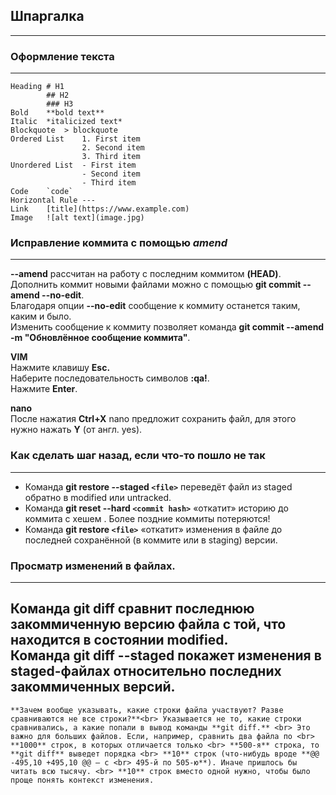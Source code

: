 ## Шпаргалка
---


### Оформление текста
---
```
Heading	# H1
        ## H2
        ### H3
Bold	**bold text**
Italic	*italicized text*
Blockquote	> blockquote
Ordered List	1. First item
                2. Second item
                3. Third item
Unordered List	- First item
                - Second item
                - Third item
Code	`code`
Horizontal Rule	---
Link	[title](https://www.example.com)
Image	![alt text](image.jpg)
```


### Исправление коммита с помощью *amend*
---
**--amend** рассчитан на работу с последним коммитом **(HEAD)**.<br>
Дополнить коммит новыми файлами можно с помощью **git commit --amend --no-edit**.<br>
Благодаря опции **--no-edit** сообщение к коммиту останется таким, каким и было. <br>
Изменить сообщение к коммиту позволяет команда **git commit --amend -m "Обновлённое сообщение коммита"**. <br>

**VIM** <br>
Нажмите клавишу **Esc.**<br>
Наберите последовательность символов **:qa!**.<br>
Нажмите **Enter**.<br>

**nano** <br>
После нажатия **Ctrl+X** nano предложит сохранить файл, для этого нужно нажать **Y** (от англ. yes).<br>


### Как сделать шаг назад, если что-то пошло не так
---
- Команда **git restore --staged `<file>`** переведёт файл из staged обратно в modified или untracked.<br>
- Команда **git reset --hard `<commit hash>`** «откатит» историю до коммита с хешем <hash>. Более поздние коммиты потеряются!<br>
- Команда **git restore `<file>`** «откатит» изменения в файле до последней сохранённой (в коммите или в staging) версии.<br>

### Просматр изменений в файлах.
---
Команда **git diff** сравнит последнюю закоммиченную версию файла с той, что находится в состоянии **modified**.<br>
Команда **git diff --staged** покажет изменения в staged-файлах относительно последних закоммиченных версий.<br>
---
`
**Зачем вообще указывать, какие строки файла участвуют? Разве сравниваются не все строки?**<br>
Указывается не то, какие строки сравнивались, а какие попали в вывод команды **git diff.** <br>
Это важно для больших файлов. Если, например, сравнить два файла по <br>
**1000** строк, в которых отличается только <br>
**500-я** строка, то **git diff** выведет порядка <br>
**10** строк (что-нибудь вроде **@@ -495,10 +495,10 @@ — с <br>
495-й по 505-ю**). Иначе пришлось бы читать всю тысячу. <br>
**10** строк вместо одной нужно, чтобы было проще понять контекст изменения.
`